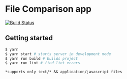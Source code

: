 # File Comparison app
[![Build Status](https://travis-ci.org/Aspirationtocode/file-comparison-app.svg?branch=master)](https://travis-ci.org/Aspirationtocode/file-comparison-app)

## Getting started

```bash
$ yarn
$ yarn start # starts server in development mode
$ yarn run build # builds project
$ yarn run lint # find lint errors
```
``*supports only text/* && application/javascript files``
